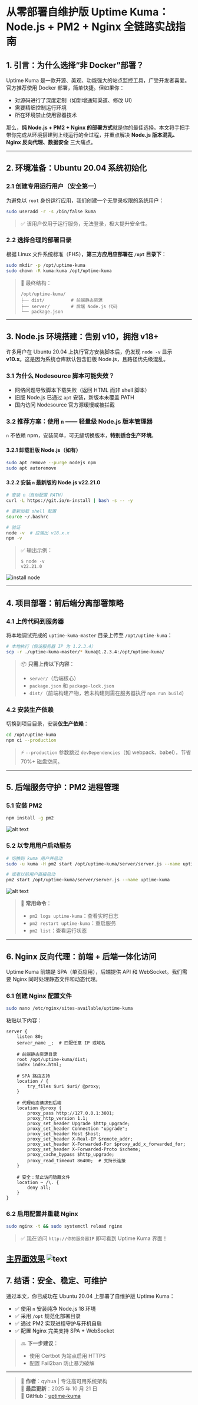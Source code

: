 # 从零部署自维护版 Uptime Kuma：Node.js + PM2 + Nginx 全链路实战指南


## 1. 引言：为什么选择“非 Docker”部署？

Uptime Kuma 是一款开源、美观、功能强大的站点监控工具，广受开发者喜爱。官方推荐使用 Docker 部署，简单快捷。但如果你：

- 对源码进行了深度定制（如新增通知渠道、修改 UI）
- 需要精细控制运行环境
- 所在环境禁止使用容器技术

那么，**纯 Node.js + PM2 + Nginx 的部署方式**就是你的最佳选择。本文将手把手带你完成从环境搭建到上线运行的全过程，并重点解决 **Node.js 版本混乱、Nginx 反向代理、数据安全** 三大痛点。

---

## 2. 环境准备：Ubuntu 20.04 系统初始化

### 2.1 创建专用运行用户（安全第一）

为避免以 `root` 身份运行应用，我们创建一个无登录权限的系统用户：

```bash
sudo useradd -r -s /bin/false kuma
```

> ✅ 该用户仅用于运行服务，无法登录，极大提升安全性。

### 2.2 选择合理的部署目录

根据 Linux 文件系统标准（FHS），**第三方应用应部署在 `/opt` 目录下**：

```bash
sudo mkdir -p /opt/uptime-kuma
sudo chown -R kuma:kuma /opt/uptime-kuma
```

> 📁 最终结构：
> ```
> /opt/uptime-kuma/
> ├── dist/          # 前端静态资源
> ├── server/        # 后端 Node.js 代码
> └── package.json
> ```

---

## 3. Node.js 环境搭建：告别 v10，拥抱 v18+

许多用户在 Ubuntu 20.04 上执行官方安装脚本后，仍发现 `node -v` 显示 **v10.x**。这是因为系统仓库默认包含旧版 Node.js，且路径优先级混乱。

### 3.1 为什么 Nodesource 脚本可能失效？

- 网络问题导致脚本下载失败（返回 HTML 而非 shell 脚本）
- 旧版 Node.js 已通过 `apt` 安装，新版本未覆盖 PATH
- 国内访问 Nodesource 官方源缓慢或被拦截

### 3.2 推荐方案：使用 `n` —— 轻量级 Node.js 版本管理器

`n` 不依赖 npm，安装简单，可无缝切换版本，**特别适合生产环境**。

#### 3.2.1 卸载旧版 Node.js（如有）

```bash
sudo apt remove --purge nodejs npm
sudo apt autoremove
```

#### 3.2.2 安装 `n` 最新版的 Node.js v22.21.0

```bash
# 安装 n（自动配置 PATH）
curl -L https://git.io/n-install | bash -s -- -y

# 重新加载 shell 配置
source ~/.bashrc

# 验证
node -v  # 应输出 v18.x.x
npm -v
```

> ✅ 输出示例：
> ```
> $ node -v
> v22.21.0
> ```


![install node](img/8_ubuntu_node_install.png)


---

## 4. 项目部署：前后端分离部署策略

### 4.1 上传代码到服务器

将本地调试完成的 `uptime-kuma-master` 目录上传至 `/opt/uptime-kuma`：

```bash
# 本地执行（假设服务器 IP 为 1.2.3.4）
scp -r ./uptime-kuma-master/* kuma@1.2.3.4:/opt/uptime-kuma/
```

> 📦 **只需上传以下内容**：
> - `server/`（后端核心）
> - `package.json` 和 `package-lock.json`
> - `dist/`（前端构建产物，若未构建则需在服务器执行 `npm run build`）

### 4.2 安装生产依赖

切换到项目目录，安装**仅生产依赖**：

```bash
cd /opt/uptime-kuma
npm ci --production
```

> ⚡ `--production` 参数跳过 `devDependencies`（如 webpack、babel），节省 70%+ 磁盘空间。

---

## 5. 后端服务守护：PM2 进程管理

### 5.1 安装 PM2

```bash
npm install -g pm2
```
![alt text](img/8_install_pm2.png)
### 5.2 以专用用户启动服务

```bash
# 切换到 kuma 用户并启动
sudo -u kuma -H pm2 start /opt/uptime-kuma/server/server.js --name uptime-kuma

# 或者以前用户直接启动
pm2 start /opt/uptime-kuma/server/server.js --name uptime-kuma
```
![alt text](img/8_uptime_start.png)



> 🔄 **常用命令**：
> - `pm2 logs uptime-kuma`：查看实时日志
> - `pm2 restart uptime-kuma`：重启服务
> - `pm2 list`：查看运行状态

---

## 6. Nginx 反向代理：前端 + 后端一体化访问

Uptime Kuma 前端是 SPA（单页应用），后端提供 API 和 WebSocket。我们需要 Nginx 同时处理静态文件和动态代理。

### 6.1 创建 Nginx 配置文件

```bash
sudo nano /etc/nginx/sites-available/uptime-kuma
```

粘贴以下内容：

```nginx
server {
    listen 80;
    server_name _;  # 匹配任意 IP 或域名

    # 前端静态资源目录
    root /opt/uptime-kuma/dist;
    index index.html;

    # SPA 路由支持
    location / {
        try_files $uri $uri/ @proxy;
    }

    # 代理动态请求到后端
    location @proxy {
        proxy_pass http://127.0.0.1:3001;
        proxy_http_version 1.1;
        proxy_set_header Upgrade $http_upgrade;
        proxy_set_header Connection "upgrade";
        proxy_set_header Host $host;
        proxy_set_header X-Real-IP $remote_addr;
        proxy_set_header X-Forwarded-For $proxy_add_x_forwarded_for;
        proxy_set_header X-Forwarded-Proto $scheme;
        proxy_cache_bypass $http_upgrade;
        proxy_read_timeout 86400;  # 支持长连接
    }

    # 安全：禁止访问隐藏文件
    location ~ /\. {
        deny all;
    }
}
```

### 6.2 启用配置并重载 Nginx

```bash
sudo nginx -t && sudo systemctl reload nginx
```

> ✅ 现在访问 `http://你的服务器IP` 即可看到 Uptime Kuma 界面！

[主界面效果](<8_从零部署自维护版 Uptime Kuma.md>) ![text](img/8_uptim_main.png)
---



## 7. 结语：安全、稳定、可维护

通过本文，你已成功在 Ubuntu 20.04 上部署了自维护版 Uptime Kuma：

- ✅ 使用 `n` 安装纯净 Node.js 18 环境
- ✅ 采用 `/opt` 规范化部署目录
- ✅ 通过 PM2 实现进程守护与开机自启
- ✅ 配置 Nginx 完美支持 SPA + WebSocket

> 🔜 **下一步建议**：
> - 使用 Certbot 为站点启用 HTTPS
> - 配置 Fail2ban 防止暴力破解


--- 

> 📝 **作者**：qyhua | 专注高可用系统架构  
> 📅 **最后更新**：2025 年 10 月 21 日  
> 🔗 **GitHub**：[uptime-kuma](https://github.com/louislam/uptime-kuma) 
